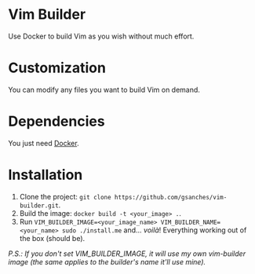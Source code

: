 # Vim Builder
Use Docker to build Vim as you wish without much effort.

# Customization
You can modify any files you want to build Vim on demand.

# Dependencies
You just need [Docker](https://www.docker.com/).

# Installation
1. Clone the project: `git clone https://github.com/gsanches/vim-builder.git`.
2. Build the image: `docker build -t <your_image> .`.
3. Run `VIM_BUILDER_IMAGE=<your_image_name> VIM_BUILDER_NAME=<your_name> sudo ./install.me` and... _voilà_! Everything working out of the box (should be).

_P.S.: If you don't set VIM\_BUILDER\_IMAGE, it will use my own vim-builder image (the same applies to the builder's name it'll use mine)._
